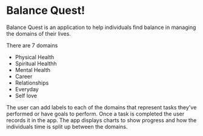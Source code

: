 # Balance Quest!

Balance Quest is an application to help individuals find balance in managing the domains of their lives. 

There are 7 domains
- Physical Health
- Spiritual Healthh
- Mental Health
- Career
- Relationships
- Everyday
- Self love

The user can add labels to each of the domains that represent tasks they've performed or have goals to perform. Once a task is completed the user records it in the app. The app displays charts to show progress and how the individuals time is split up between the domains. 

